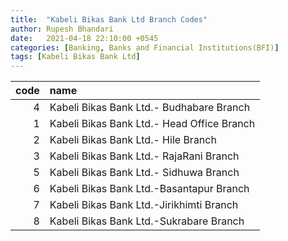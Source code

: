 ```yaml
---
title:  "Kabeli Bikas Bank Ltd Branch Codes"
author: Rupesh Bhandari
date:   2021-04-18 22:10:00 +0545
categories: [Banking, Banks and Financial Institutions(BFI)]
tags: [Kabeli Bikas Bank Ltd]
---
```


|   code | name                                       |
|-------:|:-------------------------------------------|
|      4 | Kabeli Bikas Bank Ltd.- Budhabare Branch   |
|      1 | Kabeli Bikas Bank Ltd.- Head Office Branch |
|      2 | Kabeli Bikas Bank Ltd.- Hile Branch        |
|      3 | Kabeli Bikas Bank Ltd.- RajaRani Branch    |
|      5 | Kabeli Bikas Bank Ltd.- Sidhuwa Branch     |
|      6 | Kabeli Bikas Bank Ltd.-Basantapur Branch   |
|      7 | Kabeli Bikas Bank Ltd.-Jirikhimti Branch   |
|      8 | Kabeli Bikas Bank Ltd.-Sukrabare Branch    |